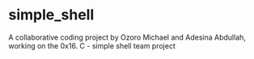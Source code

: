 # simple_shell
A collaborative coding project by  Ozoro Michael and Adesina Abdullah, working on the 0x16. C - simple shell team project
